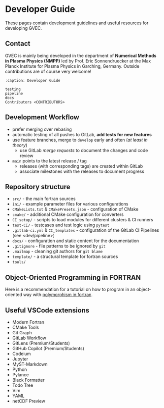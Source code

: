 # Developer Guide

These pages contain development guidelines and useful resources for developing GVEC.

## Contact

GVEC is mainly being developed in the department of **Numerical Methods in Plasma Physics (NMPP)**
led by Prof. Eric Sonnendruecker at the Max Planck Institute for Plasma Physics
in Garching, Germany. Outside contributions are of course very welcome!

<!-- TOC -->

```{toctree}
:caption: Developer Guide

testing
pipeline
docs
Contributors <CONTRIBUTORS>
```

<!-- Other Topics -->

## Development Workflow

* prefer merging over rebasing
* automatic testing of all pushes to GitLab, **add tests for new features**
* use feature branches, merge to `develop` early and often (*at least in theory*)
    * use GitLab *merge requests* to document the changes and code review
* `main` points to the latest release / tag
    * releases (with corresponding tags) are created within GitLab
    * associate milestones with the releases to document progress

## Repository structure

* `src/` - the main fortran sources
* `ini/` - example parameter files for various configurations
* `CMakeLists.txt` & `CMakePresets.json` - configuration of CMake
* `cmake/` - additional CMake configuration for converters
* `CI_setup/` - scripts to load modules for different clusters & CI runners
* `test-CI/` - testcases and test logic using `pytest`
* `.gitlab-ci.yml` & `CI_templates` - configuration of the GitLab CI Pipelines (see <dev/pipeline>)
* `docs/` - configuration and static content for the documentation
* `.gitignore` - file patterns to be ignored by `git`
* `.mailmap` - cleaning git authors for `git blame`
* `template/` - a structural template for fortran sources
* `tools/`

## Object-Oriented Programming in FORTRAN

Here is a recommendation for a tutorial on how to program in an object-oriented way
with [polymorphism in fortran](https://gist.github.com/n-s-k/522f2669979ed6d0582b8e80cf6c95fd).

## Useful VSCode extensions

* Modern Fortran
* CMake Tools
* Git Graph
* GitLab Workflow
* GitLens (Premium/Students)
* GitHub Copilot (Premium/Students)
* Codeium
* Jupyter
* MyST-Markdown
* Python
* Pylance
* Black Formatter
* Todo Tree
* Vim
* YAML
* netCDF Preview
